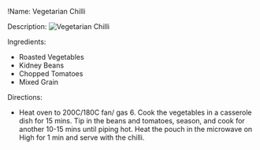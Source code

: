 !Name: Vegetarian Chilli

Description:
![Vegetarian Chilli](https://www.themealdb.com/images/media/meals/wqurxy1511453156.jpg "Vegetarian Chilli")

Ingredients:
- Roasted Vegetables
- Kidney Beans
- Chopped Tomatoes
- Mixed Grain

Directions:
- Heat oven to 200C/180C fan/ gas 6. Cook the vegetables in a casserole dish for 15 mins. Tip in the beans and tomatoes, season, and cook for another 10-15 mins until piping hot. Heat the pouch in the microwave on High for 1 min and serve with the chilli.
